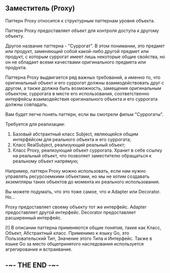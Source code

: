 
## Заместитель (Proxy)

Паттерн Proxy относится к структурным паттернам уровня объекта.

Паттерн Proxy предоставляет объект для контроля доступа к другому объекту.

Другое название паттерна - "Суррогат". В этом понимании, это предмет или продукт, заменяющий собой какой-либо другой предмет или продукт, с которым суррогат имеет лишь некоторые общие свойства, но он не обладает всеми качествами оригинального предмета или продукта.

Паттерна Proxy выдвигается ряд важных требований, а именно то, что оригинальный объект и его суррогат должны взаимодействовать друг с другом, а также должна быть возможность, замещения оригинальным объектом, суррогата в месте его использования, соответственно интерфейсы взаимодействия оригинального объекта и его суррогата должны совпадать.

Вам будет легче понять паттерн, если вы смотрели фильм "Суррогаты".

Требуется для реализации:

1. Базовый абстрактный класс Subject, являющейся общим интерфейсом для реального объекта и его суррогата;
2. Класс RealSubject, реализующий реальный объект;
3. Класс Proxy, реализующий объект суррогата. Хранит в себе ссылку на реальный объект, что позволяет заместителю обращаться к реальному объект напрямую;

Например, паттерн Proxy можно использовать, если нам нужно управлять ресурсоемкими объектами, но мы не хотим создавать экземпляры таких объектов до момента их реального использования.

Вы можете подумать, что это тоже самое, что и Adapter или Decorator. Но... 

Proxy предоставляет своему объекту тот же интерфейс. 
Adapter предоставляет другой интерфейс. 
Decorator предоставляет расширенный интерфейс.

[!] В описании паттерна применяются общие понятия, такие как Класс, Объект, Абстрактный класс. Применимо к языку Go, это Пользовательский Тип, Значение этого Типа и Интерфейс. Также в языке Go за место общепринятого наследования используется агрегирование и встраивание.

## -~- THE END -~-